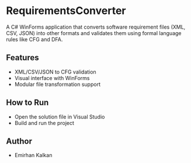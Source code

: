 # RequirementsConverter

A C# WinForms application that converts software requirement files (XML, CSV, JSON) into other formats and validates them using formal language rules like CFG and DFA.

## Features

- XML/CSV/JSON to CFG validation
- Visual interface with WinForms
- Modular file transformation support

## How to Run

- Open the solution file in Visual Studio
- Build and run the project

## Author

- Emirhan Kalkan
